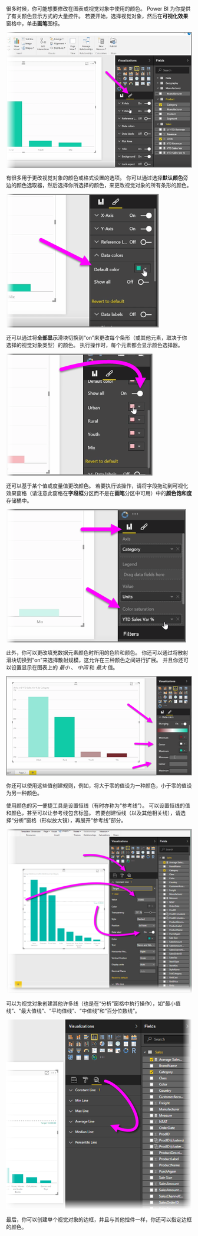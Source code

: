 很多时候，你可能想要修改在图表或视觉对象中使用的颜色。 Power BI 为你提供了有关颜色显示方式的大量控件。 若要开始，选择视觉对象，然后在**可视化效果**窗格中，单击**画笔**图标。

![](media/3-9a-modifying-colors/3-9a_1.png)

有很多用于更改视觉对象的颜色或格式设置的选项。 你可以通过选择**默认颜色**旁边的颜色选取器，然后选择你所选择的颜色，来更改视觉对象的所有条形的颜色。

![](media/3-9a-modifying-colors/3-9a_2.png)

还可以通过将**全部显示**滑块切换到“on”来更改每个条形（或其他元素，取决于你选择的视觉对象类型）的颜色。 执行操作时，每个元素都会显示颜色选择器。

![](media/3-9a-modifying-colors/3-9a_3.png)

还可以基于某个值或度量值更改颜色。 若要执行该操作，请将字段拖动到可视化效果窗格（请注意此窗格在**字段框**分区而不是在**画笔**分区中可用）中的**颜色饱和度**存储桶中。

![](media/3-9a-modifying-colors/3-9a_4.png)

此外，你可以更改填充数据元素颜色时所用的色阶和颜色。 你还可以通过将散射滑块切换到“on”来选择散射规模，这允许在三种颜色之间进行扩展。 并且你还可以设置显示在图表上的 *最小* 、 *中间* 和 *最大* 值。

![](media/3-9a-modifying-colors/3-9a_5.png)

你还可以使用这些值创建规则，例如，将大于零的值设为一种颜色，小于零的值设为另一种颜色。

使用颜色的另一便捷工具是设置恒线（有时亦称为“参考线”）。 可以设置恒线的值和颜色，甚至可以让参考线包含标签。 若要创建恒线（以及其他相关线），请选择“分析”窗格（形似放大镜），再展开“参考线”部分。

![](media/3-9a-modifying-colors/3-9a_6.png)

可以为视觉对象创建其他许多线（也是在“分析”窗格中执行操作），如“最小值线”、“最大值线”、“平均值线”、“中值线”和“百分位数线”。

![](media/3-9a-modifying-colors/3-9a_7.png)

最后，你可以创建单个视觉对象的边框，并且与其他控件一样，你还可以指定边框的颜色。

